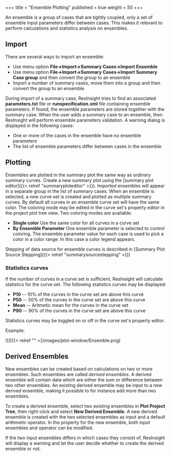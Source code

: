 +++
title = "Ensemble Plotting"
published = true
weight = 50
+++

An ensemble is a group of cases that are tightly coupled, only a set of ensemble input parameters differ between cases. This makes it relevant to perform calculations and statistics analysis on ensembles.

## Import
There are several ways to import an ensemble:

- Use menu option **File->Import->Summary Cases->Import Ensemble**
- Use menu option **File->Import->Summary Cases->Import Summary Case group** and then convert the group to an ensemble
- Import a number of summary cases, move them into a group and then convert the group to an ensemble

During import of a summary case, ResInsight tries to find an associated **parameters.txt** file or **runspecification.xml** file containing ensemble parameters. If found, the ensemble parameters are stored together with the summary case. When the user adds a summary case to an ensemble, then ResInsight will perform ensemble parameters validation. A warning dialog is displayed in the following cases:

- One or more of the cases in the ensemble have no ensemble parameters
- The list of ensemble parameters differ between cases in the ensemble

## Plotting
Ensembles are plotted in the summary plot the same way as ordinary summary curves. Create a new summary plot using the [summary plot editor]({{< relref "summaryploteditor" >}}). Imported ensembles will appear in a separate group in the list of summary cases. When an ensemble is selected, a new curve set is created and plotted as multiple summary curves. By default all curves in an ensemble curve set will have the same color. The coloring mode may be edited in the curve set's property editor in the project plot tree view. Two coloring modes are available:

- **Single color** Use the same color for all curves in a curve set
- **By Ensemble Parameter** One ensemble parameter is selected to control coloring. The ensemble parameter value for each case is used to pick a color in a color range. In this case a color legend appears.

Stepping of data source for ensemble curves is described in [Summary Plot Source Stepping]({{< relref "summarysourcestepping" >}})

### Statistics curves
If the number of curves in a curve set is sufficient, ResInsight will calculate statistics for the curve set. The following statistics curves may be displayed:

- **P10** -- 10% of the curves in the curve set are above this curve
- **P50** -- 50% of the curves in the curve set are above this curve
- **Mean** -- Aritmetic mean for the curves in the curve set
- **P90** -- 90% of the curves in the curve set are above this curve

Statistics curves may be toggled on or off in the curve set's property editor.

Example:

![]({{< relref "" >}}images/plot-window/Ensemble.png)

## Derived Ensembles
New ensembles can be created based on calculations on two or more ensembles. Such ensembles are called *derived ensembles*. A derived ensemble will contain data which are either the sum or difference between two other ensembles. An existing derived ensemble may be input to a new derived ensemble, making it possible to for instance add more than two ensembles.

To create a derived ensemble, select two existing ensembles in **Plot Project Tree**, then right-click and select **New Derived Ensemble**. A new derived ensemble is created with the two selected ensembles as input and a default arithmetic operator. In the property for the new ensemble, both input ensembles and operator can be modified.

If the two input ensembles differs in which cases they consist of, ResInsight will display a warning and let the user decide whether to create the derived ensemble or not.
